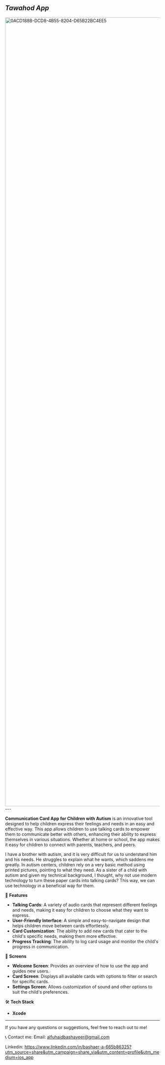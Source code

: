 *Tawahod App*
---
<img width="2560" alt="0ACD188B-DCD8-4B55-8204-D65B22BC4EE5" src="https://github.com/user-attachments/assets/75a0375a-fca4-4fea-9937-fd3005ee02af">
---

**Communication Card App for Children with Autism** is an innovative tool designed to help children express their feelings and needs in an easy and effective way. This app allows children to use talking cards to empower them to communicate better with others, enhancing their ability to express themselves in various situations. Whether at home or school, the app makes it easy for children to connect with parents, teachers, and peers.

I have a brother with autism, and it is very difficult for us to understand him and his needs. He struggles to explain what he wants, which saddens me greatly. In autism centers, children rely on a very basic method using printed pictures, pointing to what they need. As a sister of a child with autism and given my technical background, I thought, why not use modern technology to turn these paper cards into talking cards? This way, we can use technology in a beneficial way for them.

🚀 **Features**
- **Talking Cards**: A variety of audio cards that represent different feelings and needs, making it easy for children to choose what they want to express.
- **User-Friendly Interface**: A simple and easy-to-navigate design that helps children move between cards effortlessly.
- **Card Customization**: The ability to add new cards that cater to the child's specific needs, making them more effective.
- **Progress Tracking**: The ability to log card usage and monitor the child's progress in communication.

📱 **Screens**
- **Welcome Screen**: Provides an overview of how to use the app and guides new users.
- **Card Screen**: Displays all available cards with options to filter or search for specific cards.
- **Settings Screen**: Allows customization of sound and other options to suit the child's preferences.

🛠️ **Tech Stack**
- **Xcode**
---
If you have any questions or suggestions, feel free to reach out to me!

📞 Contact me:
Email: alfuhaidbashayeer@gmail.com

Linkedin: https://www.linkedin.com/in/bashaer-a-665b86325?utm_source=share&utm_campaign=share_via&utm_content=profile&utm_medium=ios_app
